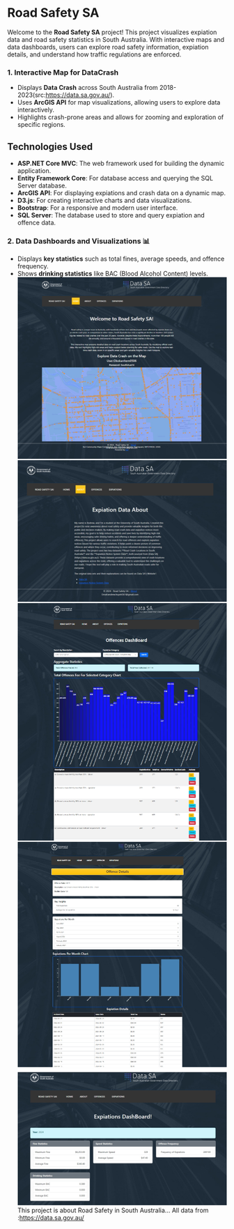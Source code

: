 # Road Safety SA
Welcome to the **Road Safety SA** project! This project visualizes expiation data and road safety statistics in South Australia. With interactive maps and data dashboards, users can explore road safety information, expiation details, and understand how traffic regulations are enforced.
### 1. Interactive Map for DataCrash 
- Displays **Data Crash** across South Australia from 2018-2023(src:https://data.sa.gov.au/).
- Uses **ArcGIS API** for map visualizations, allowing users to explore data interactively.
- Highlights crash-prone areas and allows for zooming and exploration of specific regions.
## Technologies Used
- **ASP.NET Core MVC**: The web framework used for building the dynamic application.
- **Entity Framework Core**: For database access and querying the SQL Server database.
- **ArcGIS API**: For displaying expiations and crash data on a dynamic map.
- **D3.js**: For creating interactive charts and data visualizations.
- **Bootstrap**: For a responsive and modern user interface.
- **SQL Server**: The database used to store and query expiation and offence data.
### 2. Data Dashboards and Visualizations 📊
- Displays **key statistics** such as total fines, average speeds, and offence frequency.
- Shows **drinking statistics** like BAC (Blood Alcohol Content) levels.
![Road Safety Image](Assig1/wwwroot/roadsafety/Home.jpeg)
![Road Safety Image](Assig1/wwwroot/roadsafety/About.jpeg)
![Road Safety Image](Assig1/wwwroot/roadsafety/offences.jpeg)
![Road Safety Image](Assig1/wwwroot/roadsafety/detail.jpeg)
![Road Safety Image](Assig1/wwwroot/roadsafety/expiation.jpeg)
This project is about Road Safety in South Australia...
All data from :https://data.sa.gov.au/
